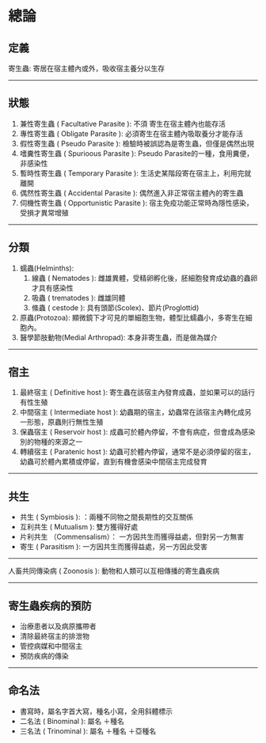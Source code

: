 # 總論

## 定義

寄生蟲: 寄居在宿主體內或外，吸收宿主養分以生存

---

## 狀態

1. 兼性寄生蟲 ( Facultative Parasite ): 不須
寄生在宿主體內也能存活
2. 專性寄生蟲 ( Obligate Parasite ): 必須寄生在宿主體內吸取養分才能存活
3. 假性寄生蟲 ( Pseudo Parasite ): 檢驗時被誤認為是寄生蟲，但僅是偶然出現
4. 嗜糞性寄生蟲 ( Spurioous Parasite ): Pseudo Parasite的一種，食用糞便，非感染性
5. 暫時性寄生蟲 ( Temporary Parasite ): 生活史某階段寄在宿主上，利用完就離開
6. 偶然性寄生蟲 ( Accidental Parasite ): 偶然進入非正常宿主體內的寄生蟲
7. 伺機性寄生蟲 ( Opportunistic Parasite ): 宿主免疫功能正常時為隱性感染，受損才異常增殖


----

## 分類

1. 蠕蟲(Helminths): 
   1. 線蟲 ( Nematodes ): 雌雄異體，受精卵孵化後，胚細胞發育成幼蟲的蟲卵才具有感染性
   2. 吸蟲 ( trematodes ): 雌雄同體
   3. 絛蟲 ( cestode ): 具有頭節(Scolex)、節片(Proglottid)
2. 原蟲(Protozoa): 顯微鏡下才可見的單細胞生物，體型比蠕蟲小，多寄生在細胞內。
3. 醫學節肢動物(Medial Arthropad): 本身非寄生蟲，而是做為媒介

---

## 宿主

1. 最終宿主 ( Definitive host ): 寄生蟲在該宿主內發育成蟲，並如果可以的話行有性生殖
2. 中間宿主 ( Intermediate host ): 幼蟲期的宿主，幼蟲常在該宿主內轉化成另一形態，原蟲則行無性生殖
3. 保蟲宿主 ( Reservoir host ): 成蟲可於體內停留，不會有病症，但會成為感染別的物種的來源之一
4. 轉續宿主 ( Paratenic host ): 幼蟲可於體內停留，通常不是必須停留的宿主，幼蟲可於體內累積或停留，直到有機會感染中間宿主完成發育

---
## 共生 

- 共生 ( Symbiosis ): ：兩種不同物之間長期性的交互關係
- 互利共生 ( Mutualism ): 雙方獲得好處
- 片利共生 （Commensalism）： 一方因共生而獲得益處，但對另一方無害
- 寄生 ( Parasitism ): 一方因共生而獲得益處，另一方因此受害

---

人畜共同傳染病 ( Zoonosis ): 動物和人類可以互相傳播的寄生蟲疾病

---

## 寄生蟲疾病的預防

- 治療患者以及病原攜帶者
- 清除最終宿主的排泄物
- 管控病媒和中間宿主
- 預防疾病的傳染

---

## 命名法
- 書寫時，屬名字首大寫，種名小寫，全用斜體標示
- 二名法 ( Binominal ): 屬名 ＋種名
- 三名法 ( Trinominal ): 屬名 ＋種名 ＋亞種名
